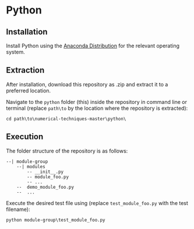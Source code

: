 # Python

## Installation

Install Python using the [Anaconda Distribution](https://www.anaconda.com/distribution/) for the relevant operating system.

## Extraction

After installation, download this repository as .zip and extract it to a preferred location.

Navigate to the ```python``` folder (this) inside the repository in command line or terminal (replace ```path\to``` by the location where the repository is extracted):
```
cd path\to\numerical-techniques-master\python\
```

## Execution

The folder structure of the repository is as follows:

```
--| module-group
    --| modules
        -- __init__.py
        -- module_foo.py
        -- ...
    --  demo_module_foo.py
    --  ...
```

Execute the desired test file using (replace ```test_module_foo.py``` with the test filename):
```
python module-group\test_module_foo.py
```